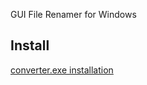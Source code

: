 GUI File Renamer for Windows

## Install

[converter.exe installation](https://github.com/Lowan/Batch_file_renamer/releases/download/v1.0.0/converter.exe)
